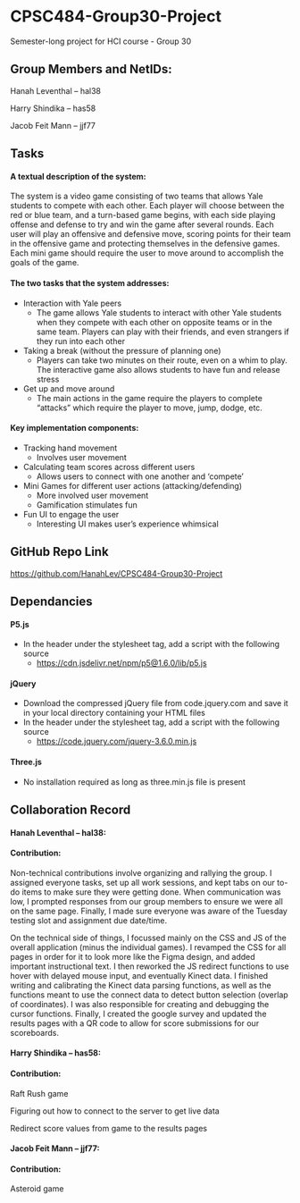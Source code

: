 # CPSC484-Group30-Project
Semester-long project for HCI course - Group 30

## Group Members and NetIDs:
Hanah Leventhal – hal38

Harry Shindika – has58

Jacob Feit Mann – jjf77

## Tasks

#### A textual description of the system: 

The system is a video game consisting of two teams that allows Yale students to compete with each other. Each player will choose between the red or blue team, and a turn-based game begins, with each side playing offense and defense to try and win the game after several rounds. Each user will play an offensive and defensive move, scoring points for their team in the offensive game and protecting themselves in the defensive games. Each mini game should require the user to move around to accomplish the goals of the game.

#### The two tasks that the system addresses: 

- Interaction with Yale peers
    - The game allows Yale students to interact with other Yale students when they compete with each other on opposite teams or in the same team. Players can play with their friends, and even strangers if they run into each other
- Taking a break (without the pressure of planning one)
    - Players can take two minutes on their route, even on a whim to play. The interactive game also allows students to have fun and release stress
- Get up and move around
    - The main actions in the game require the players to complete “attacks” which require the player to move, jump, dodge, etc.

#### Key implementation components:

- Tracking hand movement
    - Involves user movement
- Calculating team scores across different users
    - Allows users to connect with one another and ‘compete’
- Mini Games for different user actions (attacking/defending)
    - More involved user movement
    - Gamification stimulates fun
- Fun UI to engage the user
    - Interesting UI makes user’s experience whimsical


## GitHub Repo Link
https://github.com/HanahLev/CPSC484-Group30-Project

## Dependancies
#### P5.js
- In the header under the stylesheet tag, add a script with the following source
    - https://cdn.jsdelivr.net/npm/p5@1.6.0/lib/p5.js
#### jQuery
- Download the compressed jQuery file from code.jquery.com and save it in your local directory containing your HTML files
- In the header under the stylesheet tag, add a script with the following source
    - https://code.jquery.com/jquery-3.6.0.min.js
#### Three.js
- No installation required as long as three.min.js file is present


## Collaboration Record

#### Hanah Leventhal – hal38:
#### Contribution:
Non-technical contributions involve organizing and rallying the group. I assigned everyone tasks, set up all work sessions, and kept tabs on our to-do items to make sure they were getting done. When communication was low, I prompted responses from our group members to ensure we were all on the same page. Finally, I made sure everyone was aware of the Tuesday testing slot and assignment due date/time.

On the technical side of things, I focussed mainly on the CSS and JS of the overall application (minus the individual games). I revamped the CSS for all pages in order for it to look more like the Figma design, and added important instructional text. I then reworked the JS redirect functions to use hover with delayed mouse input, and eventually Kinect data. I finished writing and calibrating the Kinect data parsing functions, as well as the functions meant to use the connect data to detect button selection (overlap of coordinates). I was also responsible for creating and debugging the cursor functions. Finally, I created the google survey and updated the results pages with a QR code to allow for score submissions for our scoreboards.

#### Harry Shindika – has58:
#### Contribution: 
Raft Rush game

Figuring out how to connect to the server to get live data

Redirect score values from game to the results pages

#### Jacob Feit Mann – jjf77:
#### Contribution: 
Asteroid game

